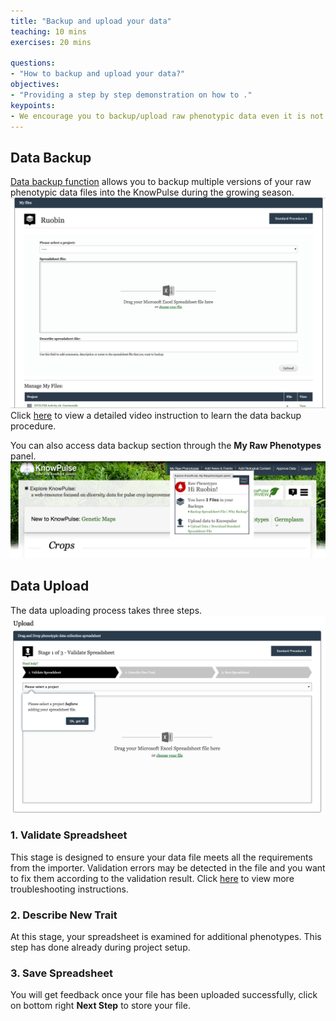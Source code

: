 ```yaml
---
title: "Backup and upload your data"
teaching: 10 mins
exercises: 20 mins
 
questions:
- "How to backup and upload your data?"
objectives:
- "Providing a step by step demonstration on how to ."
keypoints:
- We encourage you to backup/upload raw phenotypic data even it is not clean. .
---
```


## Data Backup
[Data backup function](https://knowpulse.usask.ca/phenotypes/raw/backup) allows you to backup multiple versions of your raw phenotypic data files into the KnowPulse during the growing season. ![Screenshot of main code listing](../fig/howto-upload-raw-phenotypic-data.5.png) Click [here](https://knowpulse.usask.ca/portal/sites/default/files/tutorial_files/rawpheno_videos/rawpheno_backup.mp4) to view a detailed video instruction to learn the data backup procedure. 

You can also access data backup section through the **My Raw Phenotypes** panel.
![Screenshot of main code listing](../fig/howto-upload-raw-phenotypic-data.6.png)


## Data Upload
The data uploading process takes three steps.
![Screenshot of main code listing](../fig/howto-upload-raw-phenotypic-data.4.png)
### 1. Validate Spreadsheet 
This stage is designed to ensure your data file meets all the requirements from the importer. Validation errors may be detected in the file and you want to fix them according to the validation result. Click [here](https://knowpulse.usask.ca/portal/sites/default/files/tutorial_files/rawpheno_videos/rawpheno_upload_validation.mp4) to view more troubleshooting instructions. 

### 2. Describe New Trait
At this stage, your spreadsheet is examined for additional phenotypes. This step has done already during project setup.


### 3. Save Spreadsheet 
You will get feedback once your file has been uploaded successfully, click on bottom right **Next Step** to store your file. 
